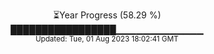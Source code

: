 <p align="center">
⏳Year Progress (58.29 %) <br>
█████████████████▁▁▁▁▁▁▁▁▁▁▁▁▁ <br>
<sub>Updated: Tue, 01 Aug 2023 18:02:41 GMT</sub>
</p>

